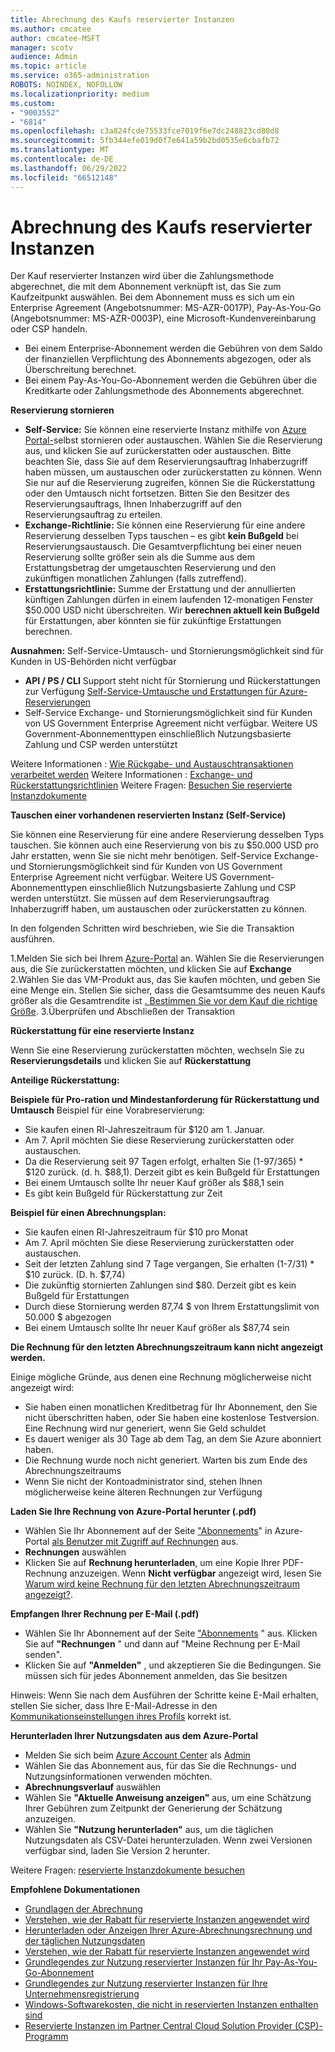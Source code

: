 ```yaml
---
title: Abrechnung des Kaufs reservierter Instanzen
ms.author: cmcatee
author: cmcatee-MSFT
manager: scotv
audience: Admin
ms.topic: article
ms.service: o365-administration
ROBOTS: NOINDEX, NOFOLLOW
ms.localizationpriority: medium
ms.custom:
- "9003552"
- "6814"
ms.openlocfilehash: c3a824fcde75533fce7019f6e7dc248823cd80d8
ms.sourcegitcommit: 5fb344efe019d0f7e641a59b2bd0535e6cbafb72
ms.translationtype: MT
ms.contentlocale: de-DE
ms.lasthandoff: 06/29/2022
ms.locfileid: "66512148"
---
```

# <a name="billing-for-reserved-instance-purchase"></a>Abrechnung des Kaufs reservierter Instanzen

Der Kauf reservierter Instanzen wird über die Zahlungsmethode abgerechnet, die mit dem Abonnement verknüpft ist, das Sie zum Kaufzeitpunkt auswählen. Bei dem Abonnement muss es sich um ein Enterprise Agreement (Angebotsnummer: MS-AZR-0017P), Pay-As-You-Go (Angebotsnummer: MS-AZR-0003P), eine Microsoft-Kundenvereinbarung oder CSP handeln.

- Bei einem Enterprise-Abonnement werden die Gebühren von dem Saldo der finanziellen Verpflichtung des Abonnements abgezogen, oder als Überschreitung berechnet.
- Bei einem Pay-As-You-Go-Abonnement werden die Gebühren über die Kreditkarte oder Zahlungsmethode des Abonnements abgerechnet.

**Reservierung stornieren**

- **Self-Service:** Sie können eine reservierte Instanz mithilfe von [Azure Portal-](https://portal.azure.com/#blade/Microsoft_Azure_Reservations/ReservationsBrowseBlade)selbst stornieren oder austauschen. Wählen Sie die Reservierung aus, und klicken Sie auf zurückerstatten oder austauschen. Bitte beachten Sie, dass Sie auf dem Reservierungsauftrag Inhaberzugriff haben müssen, um austauschen oder zurückerstatten zu können. Wenn Sie nur auf die Reservierung zugreifen, können Sie die Rückerstattung oder den Umtausch nicht fortsetzen. Bitten Sie den Besitzer des Reservierungsauftrags, Ihnen Inhaberzugriff auf den Reservierungsauftrag zu erteilen.
- **Exchange-Richtlinie:** Sie können eine Reservierung für eine andere Reservierung desselben Typs tauschen – es gibt **kein Bußgeld** bei Reservierungsaustausch. Die Gesamtverpflichtung bei einer neuen Reservierung sollte größer sein als die Summe aus dem Erstattungsbetrag der umgetauschten Reservierung und den zukünftigen monatlichen Zahlungen (falls zutreffend).
- **Erstattungsrichtlinie:** Summe der Erstattung und der annullierten künftigen Zahlungen dürfen in einem laufenden 12-monatigen Fenster $50.000 USD nicht überschreiten. Wir **berechnen aktuell kein Bußgeld** für Erstattungen, aber könnten sie für zukünftige Erstattungen berechnen.

**Ausnahmen:** Self-Service-Umtausch- und Stornierungsmöglichkeit sind für Kunden in US-Behörden nicht verfügbar

- **API / PS / CLI** Support steht nicht für Stornierung und Rückerstattungen zur Verfügung [Self-Service-Umtausche und Erstattungen für Azure-Reservierungen](https://docs.microsoft.com/azure/cost-management-billing/reservations/exchange-and-refund-azure-reservations?WT.mc_id=Portal-Microsoft_Azure_Support)
- Self-Service Exchange- und Stornierungsmöglichkeit sind für Kunden von US Government Enterprise Agreement nicht verfügbar. Weitere US Government-Abonnementtypen einschließlich Nutzungsbasierte Zahlung und CSP werden unterstützt

Weitere Informationen : [Wie Rückgabe- und Austauschtransaktionen verarbeitet werden](https://docs.microsoft.com/azure/billing/billing-azure-reservations-self-service-exchange-and-refund?WT.mc_id=Portal-Microsoft_Azure_Support#how-return-and-exchange-transactions-are-processed) Weitere Informationen : [Exchange- und Rückerstattungsrichtlinien](https://docs.microsoft.com/azure/billing/billing-azure-reservations-self-service-exchange-and-refund?WT.mc_id=Portal-Microsoft_Azure_Support#exchange-policies) Weitere Fragen: [Besuchen Sie reservierte Instanzdokumente](https://docs.microsoft.com/azure/billing/billing-save-compute-costs-reservations?WT.mc_id=Portal-Microsoft_Azure_Support)

**Tauschen einer vorhandenen reservierten Instanz (Self-Service)**

Sie können eine Reservierung für eine andere Reservierung desselben Typs tauschen. Sie können auch eine Reservierung von bis zu $50.000 USD pro Jahr erstatten, wenn Sie sie nicht mehr benötigen. Self-Service Exchange- und Stornierungsmöglichkeit sind für Kunden von US Government Enterprise Agreement nicht verfügbar. Weitere US Government-Abonnementtypen einschließlich Nutzungsbasierte Zahlung und CSP werden unterstützt. Sie müssen auf dem Reservierungsauftrag Inhaberzugriff haben, um austauschen oder zurückerstatten zu können.

In den folgenden Schritten wird beschrieben, wie Sie die Transaktion ausführen.

1.Melden Sie sich bei Ihrem [Azure-Portal](https://portal.azure.com/#blade/Microsoft_Azure_Reservations/ReservationsBrowseBlade) an. Wählen Sie die Reservierungen aus, die Sie zurückerstatten möchten, und klicken Sie auf **Exchange** 2.Wählen Sie das VM-Produkt aus, das Sie kaufen möchten, und geben Sie eine Menge ein. Stellen Sie sicher, dass die Gesamtsumme des neuen Kaufs größer als die Gesamtrendite ist [. Bestimmen Sie vor dem Kauf die richtige Größe](https://docs.microsoft.com/azure/virtual-machines/windows/prepay-reserved-vm-instances?WT.mc_id=Portal-Microsoft_Azure_Support#determine-the-right-vm-size-before-you-buy).
3.Überprüfen und Abschließen der Transaktion

**Rückerstattung für eine reservierte Instanz**

Wenn Sie eine Reservierung zurückerstatten möchten, wechseln Sie zu **Reservierungsdetails** und klicken Sie auf **Rückerstattung**

**Anteilige Rückerstattung:**

**Beispiele für Pro-ration und Mindestanforderung für Rückerstattung und Umtausch** Beispiel für eine Vorabreservierung:

- Sie kaufen einen RI-Jahreszeitraum für $120 am 1. Januar.
- Am 7. April möchten Sie diese Reservierung zurückerstatten oder austauschen.
- Da die Reservierung seit 97 Tagen erfolgt, erhalten Sie (1-97/365) * $120 zurück. (d. h. $88,1). Derzeit gibt es kein Bußgeld für Erstattungen
- Bei einem Umtausch sollte Ihr neuer Kauf größer als $88,1 sein
- Es gibt kein Bußgeld für Rückerstattung zur Zeit

**Beispiel für einen Abrechnungsplan:**

- Sie kaufen einen RI-Jahreszeitraum für $10 pro Monat
- Am 7. April möchten Sie diese Reservierung zurückerstatten oder austauschen.
- Seit der letzten Zahlung sind 7 Tage vergangen, Sie erhalten (1-7/31) * $10 zurück. (D. h. $7,74)
- Die zukünftig stornierten Zahlungen sind $80. Derzeit gibt es kein Bußgeld für Erstattungen
- Durch diese Stornierung werden 87,74 $ von Ihrem Erstattungslimit von 50.000 $ abgezogen
- Bei einem Umtausch sollte Ihr neuer Kauf größer als $87,74 sein

**Die Rechnung für den letzten Abrechnungszeitraum kann nicht angezeigt werden.**

Einige mögliche Gründe, aus denen eine Rechnung möglicherweise nicht angezeigt wird:

- Sie haben einen monatlichen Kreditbetrag für Ihr Abonnement, den Sie nicht überschritten haben, oder Sie haben eine kostenlose Testversion. Eine Rechnung wird nur generiert, wenn Sie Geld schuldet
- Es dauert weniger als 30 Tage ab dem Tag, an dem Sie Azure abonniert haben.
- Die Rechnung wurde noch nicht generiert. Warten bis zum Ende des Abrechnungszeitraums
- Wenn Sie nicht der Kontoadministrator sind, stehen Ihnen möglicherweise keine älteren Rechnungen zur Verfügung

**Laden Sie Ihre Rechnung von Azure-Portal herunter (.pdf)**

- Wählen Sie Ihr Abonnement auf der Seite ["Abonnements](https://portal.azure.com/#blade/Microsoft_Azure_Billing/SubscriptionsBlade)" in Azure-Portal [als Benutzer mit Zugriff auf Rechnungen](https://docs.microsoft.com/azure/billing/billing-manage-access?WT.mc_id=Portal-Microsoft_Azure_Support) aus.
- **Rechnungen** auswählen
- Klicken Sie auf **Rechnung herunterladen**, um eine Kopie Ihrer PDF-Rechnung anzuzeigen. Wenn **Nicht verfügbar** angezeigt wird, lesen Sie [Warum wird keine Rechnung für den letzten Abrechnungszeitraum angezeigt?](https://docs.microsoft.com/azure/billing/billing-download-azure-invoice-daily-usage-date?WT.mc_id=Portal-Microsoft_Azure_Support#noinvoice).

**Empfangen Ihrer Rechnung per E-Mail (.pdf)**

- Wählen Sie Ihr Abonnement auf der Seite ["Abonnements](https://portal.azure.com/#blade/Microsoft_Azure_Billing/SubscriptionsBlade) " aus. Klicken Sie auf **"Rechnungen** " und dann auf "Meine Rechnung per E-Mail senden".
- Klicken Sie auf **"Anmelden"** , und akzeptieren Sie die Bedingungen. Sie müssen sich für jedes Abonnement anmelden, das Sie besitzen

Hinweis: Wenn Sie nach dem Ausführen der Schritte keine E-Mail erhalten, stellen Sie sicher, dass Ihre E-Mail-Adresse in den [Kommunikationseinstellungen ihres Profils](https://account.windowsazure.com/profile) korrekt ist.

**Herunterladen Ihrer Nutzungsdaten aus dem Azure-Portal**

- Melden Sie sich beim [Azure Account Center](https://account.windowsazure.com/Subscriptions) als [Admin](https://docs.microsoft.com/azure/billing/billing-subscription-transfer?WT.mc_id=Portal-Microsoft_Azure_Support#whoisaa)
- Wählen Sie das Abonnement aus, für das Sie die Rechnungs- und Nutzungsinformationen verwenden möchten.
- **Abrechnungsverlauf** auswählen
- Wählen Sie **"Aktuelle Anweisung anzeigen"** aus, um eine Schätzung Ihrer Gebühren zum Zeitpunkt der Generierung der Schätzung anzuzeigen.
- Wählen Sie **"Nutzung herunterladen"** aus, um die täglichen Nutzungsdaten als CSV-Datei herunterzuladen. Wenn zwei Versionen verfügbar sind, laden Sie Version 2 herunter.

Weitere Fragen: [reservierte Instanzdokumente besuchen](https://docs.microsoft.com/azure/billing/billing-save-compute-costs-reservations?WT.mc_id=Portal-Microsoft_Azure_Support)

**Empfohlene Dokumentationen**

- [Grundlagen der Abrechnung](https://docs.microsoft.com/partner-center/billing-basics/?WT.mc_id=Portal-Microsoft_Azure_Support)
- [Verstehen, wie der Rabatt für reservierte Instanzen angewendet wird](https://docs.microsoft.com/azure/billing/billing-understand-vm-reservation-charges/?WT.mc_id=Portal-Microsoft_Azure_Support)
- [Herunterladen oder Anzeigen Ihrer Azure-Abrechnungsrechnung und der täglichen Nutzungsdaten](https://docs.microsoft.com/azure/billing/billing-download-azure-invoice-daily-usage-date?WT.mc_id=Portal-Microsoft_Azure_Support)
- [Verstehen, wie der Rabatt für reservierte Instanzen angewendet wird](https://docs.microsoft.com/azure/billing/billing-understand-vm-reservation-charges/?WT.mc_id=Portal-Microsoft_Azure_Support)
- [Grundlegendes zur Nutzung reservierter Instanzen für Ihr Pay-As-You-Go-Abonnement](https://docs.microsoft.com/azure/billing/billing-understand-reserved-instance-usage/?WT.mc_id=Portal-Microsoft_Azure_Support)
- [Grundlegendes zur Nutzung reservierter Instanzen für Ihre Unternehmensregistrierung](https://docs.microsoft.com/azure/billing/billing-understand-reserved-instance-usage-ea/?WT.mc_id=Portal-Microsoft_Azure_Support)
- [Windows-Softwarekosten, die nicht in reservierten Instanzen enthalten sind](https://docs.microsoft.com/azure/billing/billing-reserved-instance-windows-software-costs/?WT.mc_id=Portal-Microsoft_Azure_Support)
- [Reservierte Instanzen im Partner Central Cloud Solution Provider (CSP)-Programm](https://docs.microsoft.com/partner-center/azure-reservations/?WT.mc_id=Portal-Microsoft_Azure_Support)